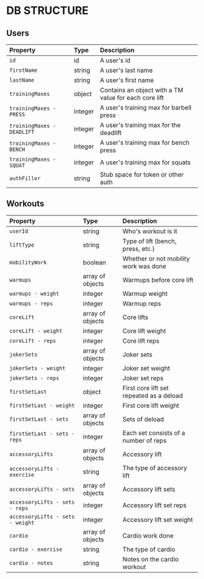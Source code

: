 # DB STRUCTURE

## Users

| Property                   | Type    | Description                                           |
| :------------------------- | :------ | :---------------------------------------------------- |
| `id`                       | id      | A user's id                                           |
| `firstName`                | string  | A user's last name                                    |
| `lastName`                 | string  | A user's first name                                   |
| `trainingMaxes`            | object  | Contains an object with a TM value for each core lift |
| `trainingMaxes - PRESS`    | integer | A user's training max for barbell press               |
| `trainingMaxes - DEADLIFT` | integer | A user's training max for the deadlift                |
| `trainingMaxes - BENCH`    | integer | A user's training max for bench press                 |
| `trainingMaxes - SQUAT`    | integer | A user's training max for squats                      |
| `authFiller`               | string  | Stub space for token or other auth                    |

## Workouts

| Property                         | Type             | Description                              |
| :------------------------------- | :--------------- | :--------------------------------------- |
| `userId`                         | string           | Who's workout is it                      |
| `liftType`                       | string           | Type of lift (bench, press, etc.)        |
| `mobilityWork`                   | boolean          | Whether or not mobility work was done    |
| `warmups`                        | array of objects | Warmups before core lift                 |
| `warmups - weight`               | integer          | Warmup weight                            |
| `warmups - reps`                 | integer          | Warmup reps                              |
| `coreLift`                       | array of objects | Core lifts                               |
| `coreLift - weight`              | integer          | Core lift weight                         |
| `coreLift - reps`                | integer          | Core lift reps                           |
| `jokerSets`                      | array of objects | Joker sets                               |
| `jokerSets - weight`             | integer          | Joker set weight                         |
| `jokerSets - reps`               | integer          | Joker set reps                           |
| `firstSetLast`                   | object           | First core lift set repeated as a deload |
| `firstSetLast - weight`          | integer          | First core lift weight                   |
| `firstSetLast - sets`            | array of objects | Sets of deload                           |
| `firstSetLast - sets - reps`     | integer          | Each set consists of a number of reps    |
| `accessoryLifts`                 | array of objects | Accessory lift                           |
| `accessoryLifts - exercise`      | string           | The type of accessory lift               |
| `accessoryLifts - sets`          | array of objects | Accessory lift sets                      |
| `accessoryLifts - sets - reps`   | integer          | Accessory lift set reps                  |
| `accessoryLifts - sets - weight` | integer          | Accessory lift set weight                |
| `cardio`                         | array of objects | Cardio work done                         |
| `cardio - exercise`              | string           | The type of cardio                       |
| `cardio - notes`                 | string           | Notes on the cardio workout              |
